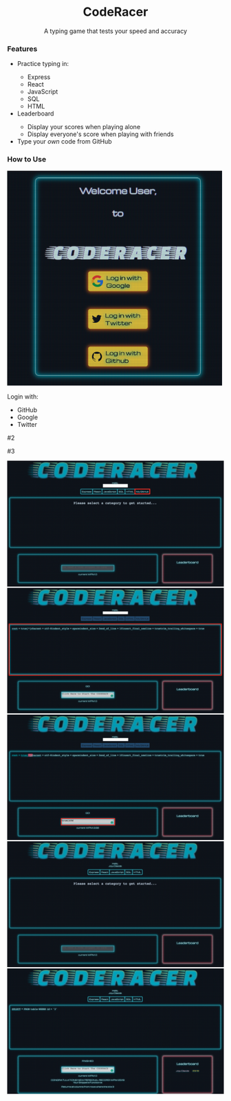 <h1 align="center"> 
CodeRacer 
</h1>
<p align="center">
A typing game that tests your speed and accuracy
</p>

<h3>Features</h3>
<ul>
<li>Practice typing in:</li>
  <ul>
    <li>Express</li>
    <li>React</li>
    <li>JavaScript</li>
    <li>SQL</li>
    <li>HTML</li>
  </ul>
<li>Leaderboard</li>
  <ul>
    <li>Display your scores when playing alone</li>
    <li>Display everyone's score when playing with friends</li>
  </ul>
<li>Type your<em> own </em>code from GitHub</li>
</ul>

<h3>How to Use</h3>
<img src='https://github.com/JojuOlaode/CodeRacer---Iteration/blob/readme/assets/read_1.png' width='500px'>
<p> Login with: </p>
<ul>
<li>GitHub</li>
<li>Google</li>
<li>Twitter</li>
</ul>
<p> #2 </p>
<p> #3 </p>
<img src='https://github.com/JojuOlaode/CodeRacer---Iteration/blob/readme/assets/read_2.png' >
<img src='https://github.com/JojuOlaode/CodeRacer---Iteration/blob/readme/assets/read_3.png' >
<img src='https://github.com/JojuOlaode/CodeRacer---Iteration/blob/readme/assets/read_4.png' >
<img src='https://github.com/JojuOlaode/CodeRacer---Iteration/blob/readme/assets/read_5.png' >
<img src='https://github.com/JojuOlaode/CodeRacer---Iteration/blob/readme/assets/read_6.png' >

